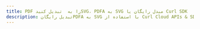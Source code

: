 ---title: PDF را به  تبدیل کنیدSVG، PDFA به SVG مبدل رایگان یا Curl SDKdescription: تبدیل رایگانPDFA به SVG با استفاده از Curl Cloud APIs & SDK همچنین اسناد PDF را در Cloud ایجاد، ویرایش و رندر کنید.---